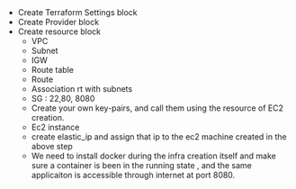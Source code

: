 ## 
* Create Terraform Settings block
* Create Provider block
* Create resource block
    * VPC
    * Subnet
    * IGW
    * Route table
    * Route
    * Association rt with subnets
    * SG : 22,80, 8080
    * Create your own key-pairs, and call them using the resource of EC2 creation.
    * Ec2 instance
    * create elastic_ip and assign that ip to the ec2 machine created in the above step
    * We need to install docker during the infra creation itself and make sure a container is been in the running state , and the same applicaiton is accessible through internet at port 8080.